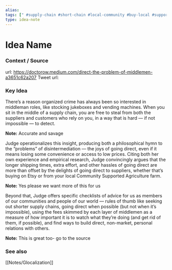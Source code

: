 ```yaml
---
alias: 
tags: [" #supply-chain #short-chain #local-community #buy-local #support-local "]
type: idea-note
---
```

# Idea Name

### Context / Source
url: https://doctorow.medium.com/direct-the-problem-of-middlemen-a3651c62a207
Tweet url: 

### Key Idea

There’s a reason organized crime has always been so interested in middleman roles, like stocking jukeboxes and vending machines. When you sit in the middle of a supply chain, you are free to steal from both the suppliers and customers who rely on you, in a way that is hard — if not impossible — to detect.

**Note:** Accurate and savage

Judge operationalizes this insight, producing both a philosophical hymn to the “problems” of disintermediation — the joys of going direct, even if it means losing some convenience or access to low prices. Citing both her own experience and empirical research, Judge convincingly argues that the longer shipping times, extra effort, and other hassles of going direct are more than offset by the delights of going direct to suppliers, whether that’s buying on Etsy or from your local Community Supported Agriculture farm.

**Note:** Yes please we want more of this for us

Beyond that, Judge offers specific checklists of advice for us as members of our communities and people of our world — rules of thumb like seeking out shorter supply chains, going direct when possible (but not when it’s impossible), using the fees skimmed by each layer of middlemen as a measure of how important it is to watch what they’re doing (and get rid of them, if possible), and find ways to build direct, non-market, personal relations with others.

**Note:** This is great too- go to the source

### See also
[[Notes/Glocalization]]
